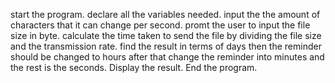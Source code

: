 start the program.
declare all the variables needed.
input the the amount of characters that it can change per second.
promt the user to input the file size in byte.
calculate the time taken to send the file by dividing the file size and the transmission rate.
find the result in terms of days then the reminder should be changed to hours after that change the reminder into minutes and the rest is the seconds.
Display the result.
End the program.

